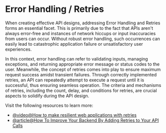 # Error Handling / Retries 

When creating effective API designs, addressing Error Handling and Retries forms an essential facet. This is primarily due to the fact that APIs aren't always error-free and instances of network hiccups or input inaccuracies from users can occur. Without robust error handling, such occurrences can easily lead to catastrophic application failure or unsatisfactory user experiences. 

In this context, error handling can refer to validating inputs, managing exceptions, and returning appropriate error message or status codes to the user. Meanwhile, the concept of retries comes into play to ensure maximum request success amidst transient failures. Through correctly implemented retries, an API can repeatedly attempt to execute a request until it is successful, thus ensuring seamless operation. The criteria and mechanisms of retries, including the count, delay, and conditions for retries, are crucial aspects to solidify during the API design.

Visit the following resources to learn more:

- [@video@How to make resilient web applications with retries](https://www.youtube.com/watch?v=Gly94hp3Eec)
- [@article@How To Improve Your Backend By Adding Retries to Your API Calls](https://hackernoon.com/how-to-improve-your-backend-by-adding-retries-to-your-api-calls-83r3udx)